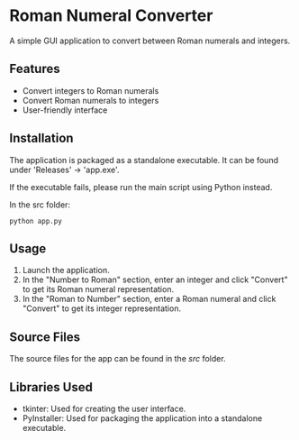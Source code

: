 # Roman Numeral Converter
A simple GUI application to convert between Roman numerals and integers.

## Features
- Convert integers to Roman numerals
- Convert Roman numerals to integers
- User-friendly interface

## Installation
The application is packaged as a standalone executable. It can be found under 'Releases' -> 'app.exe'.

If the executable fails, please run the main script using Python instead.

In the src folder:

    python app.py

## Usage
1. Launch the application.
2. In the "Number to Roman" section, enter an integer and click "Convert" to get its Roman numeral representation.
3. In the "Roman to Number" section, enter a Roman numeral and click "Convert" to get its integer representation.

## Source Files
The source files for the app can be found in the *src* folder.

## Libraries Used
- tkinter: Used for creating the user interface.
- PyInstaller: Used for packaging the application into a standalone executable.